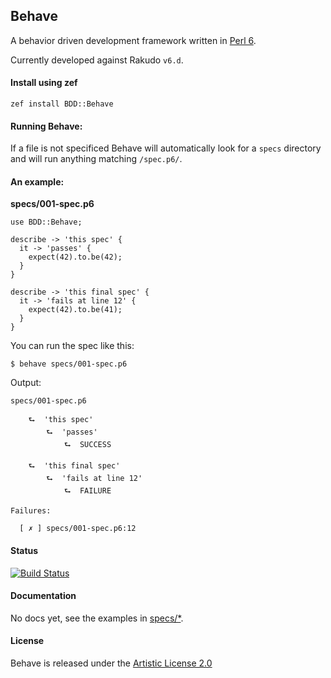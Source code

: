 ## Behave
A behavior driven development framework written in [Perl 6](https://perl6.org/).

Currently developed against Rakudo `v6.d`.

#### Install using zef

```
zef install BDD::Behave
```

#### Running Behave:

If a file is not specificed Behave will automatically look for a `specs` directory and will run anything matching `/spec.p6/`.

#### An example:

**specs/001-spec.p6**

```perl6
use BDD::Behave;

describe -> 'this spec' {
  it -> 'passes' {
    expect(42).to.be(42);
  }
}

describe -> 'this final spec' {
  it -> 'fails at line 12' {
    expect(42).to.be(41);
  }
}
```

You can run the spec like this:

```
$ behave specs/001-spec.p6
```

Output:

```perl6
specs/001-spec.p6

    ⮑  'this spec'
        ⮑  'passes'
            ⮑  SUCCESS

    ⮑  'this final spec'
        ⮑  'fails at line 12'
            ⮑  FAILURE

Failures:

  [ ✗ ] specs/001-spec.p6:12
```

#### Status

[![Build Status](https://travis-ci.org/gdonald/BDD-Behave.svg?branch=master)](https://travis-ci.org/gdonald/BDD-Behave)

#### Documentation

No docs yet, see the examples in [specs/*](https://github.com/gdonald/BDD-Behave/tree/master/specs).

#### License

Behave is released under the [Artistic License 2.0](https://opensource.org/licenses/Artistic-2.0)
